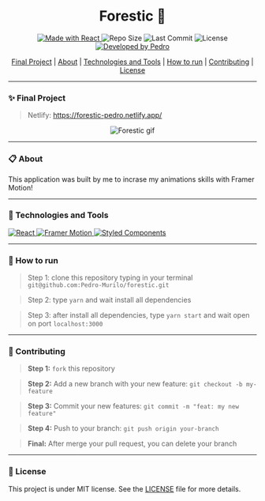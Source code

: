 <h1 align="center">Forestic 🌲</h1>

<p align="center">
<a href="https://reactjs.org/">
  <img alt="Made with React" src="https://img.shields.io/badge/Made_with-React.JS-000?style=for-the-badge&logo=react" />
</a>

  <img alt="Repo Size" src="https://img.shields.io/github/repo-size/pedro-murilo/forestic?color=000&style=for-the-badge">
  
  <img alt="Last Commit" src="https://img.shields.io/github/last-commit/pedro-murilo/forestic?color=000&style=for-the-badge">
  
  <img alt="License" src="https://img.shields.io/github/license/pedro-murilo/forestic?color=000&style=for-the-badge"/>
  
  <a href="https://github.com/Pedro-Murilo/">
    <img alt="Developed by Pedro" src="https://img.shields.io/badge/Dev-Pedro-%3498db?color=000&style=for-the-badge">
  </a>
</p>

<div align="center">
  <a href="#-final-project">Final Project</a> |
  <a href="#-about">About</a> |
  <a href="#-technologies-and-tools">Technologies and Tools</a> |
  <a href="#-how-to-run">How to run</a> |
  <a href="#-contributing">Contributing</a> |
  <a href="#-license">License</a> 
</div>


---
### ✨ Final Project
> Netlify: https://forestic-pedro.netlify.app/
<p align="center">
  <img src="https://github.com/Pedro-Murilo/forestic/blob/main/.github/forestic-vid.gif" alt="Forestic gif" />
</p>

---
### 📋 About
This application was built by me to incrase my animations skills with Framer Motion!


---
### 🚀 Technologies and Tools
<a href="https://reactjs.org/">
  <img alt="React" src="https://img.shields.io/badge/react%20-%2320232a.svg?&style=for-the-badge&logo=react&logoColor=%2361DAFB"/>
</a>
<a href="https://www.framer.com/motion/">
 <img alt="Framer Motion" src="https://img.shields.io/badge/Framer_Motion%20-%23000000.svg?&style=for-the-badge&color=c41277"/>
</a>
<a href="https://styled-components.com/">
   <img alt="Styled Components" src="https://img.shields.io/badge/-Styled_Components-db7092?style=for-the-badge&logo=styled-components&logoColor=000" />
</a>

---
### 📲 How to run
> Step 1: clone this repository typing in your terminal `git@github.com:Pedro-Murilo/forestic.git`

> Step 2: type `yarn` and wait install all dependencies

> Step 3: after install all dependencies, type `yarn start` and wait open on port `localhost:3000`

---
### 🌱 Contributing
> <strong>Step 1:</strong> `fork` this repository

> <strong>Step 2:</strong> Add a new branch with your new feature: `git checkout -b my-feature`

> <strong>Step 3:</strong> Commit your new features: `git commit -m "feat: my new feature"`

> <strong>Step 4:</strong> Push to your branch: `git push origin your-branch`

> <strong>Final:</strong> After merge your pull request, you can delete your branch

---
### 📄 License
This project is under MIT license. See the [LICENSE](https://github.com/Pedro-Murilo/forestic/blob/main/LICENSE) file for more details.
